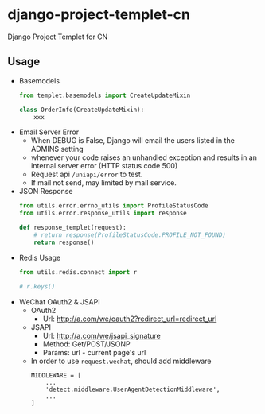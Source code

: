 # django-project-templet-cn
Django Project Templet for CN

## Usage
* Basemodels
  ```python
  from templet.basemodels import CreateUpdateMixin

  class OrderInfo(CreateUpdateMixin):
      xxx
  ```
* Email Server Error
  * When DEBUG is False, Django will email the users listed in the ADMINS setting
  * whenever your code raises an unhandled exception and results in an internal server error (HTTP status code 500)
  * Request api ``/uniapi/error`` to test.
  * If mail not send, may limited by mail service.
* JSON Response
  ```python
  from utils.error.errno_utils import ProfileStatusCode
  from utils.error.response_utils import response
  
  def response_templet(request):
      # return response(ProfileStatusCode.PROFILE_NOT_FOUND)
      return response()
  ```
* Redis Usage
  ```python
  from utils.redis.connect import r
  
  # r.keys()
  ```
* WeChat OAuth2 & JSAPI
  * OAuth2
    * Url: http://a.com/we/oauth2?redirect_url=redirect_url
  * JSAPI
    * Url: http://a.com/we/jsapi_signature
    * Method: Get/POST/JSONP
    * Params: url - current page's url
  * In order to use ``request.wechat``, should add middleware
    ```
    MIDDLEWARE = [
        ...
        'detect.middleware.UserAgentDetectionMiddleware',
        ...
    ]
    ```
